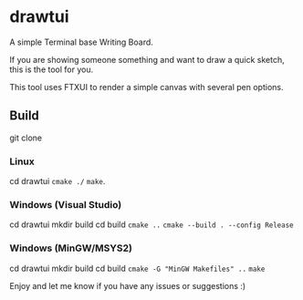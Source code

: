 # drawtui

A simple Terminal base Writing Board.

If you are showing someone something and want to draw a quick sketch, this is the tool for you.

This tool uses FTXUI to render a simple canvas with several pen options. 

## Build

git clone <repo url>

### Linux
cd drawtui
`cmake ./` 
`make`.

### Windows (Visual Studio)
cd drawtui
mkdir build
cd build
`cmake ..`
`cmake --build . --config Release`

### Windows (MinGW/MSYS2)
cd drawtui
mkdir build
cd build
`cmake -G "MinGW Makefiles" ..`
`make`

Enjoy and let me know if you have any issues or suggestions :)

